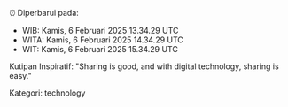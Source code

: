 ⏰ Diperbarui pada:
- WIB: Kamis, 6 Februari 2025 13.34.29 UTC
- WITA: Kamis, 6 Februari 2025 14.34.29 UTC
- WIT: Kamis, 6 Februari 2025 15.34.29 UTC

Kutipan Inspiratif:
"Sharing is good, and with digital technology, sharing is easy."


Kategori: technology

